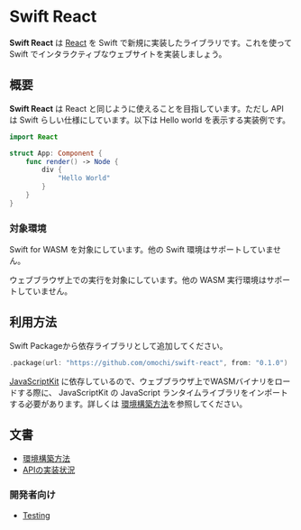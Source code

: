 # Swift React

**Swift React** は [React](https://react.dev) を Swift で新規に実装したライブラリです。これを使って Swift でインタラクティブなウェブサイトを実装しましょう。

## 概要

**Swift React** は React と同じように使えることを目指しています。ただし API は Swift らしい仕様にしています。以下は Hello world を表示する実装例です。

```swift
import React

struct App: Component {
    func render() -> Node {
        div {
            "Hello World"
        }
    }
}
```

### 対象環境

Swift for WASM を対象にしています。他の Swift 環境はサポートしていません。

ウェブブラウザ上での実行を対象にしています。他の WASM 実行環境はサポートしていません。

## 利用方法

Swift Packageから依存ライブラリとして追加してください。

```swift
.package(url: "https://github.com/omochi/swift-react", from: "0.1.0")
```

[JavaScriptKit](https://github.com/swiftwasm/JavaScriptKit) に依存しているので、ウェブブラウザ上でWASMバイナリをロードする際に、 JavaScriptKit の JavaScript ランタイムライブラリをインポートする必要があります。詳しくは [環境構築方法](./docs/configure.ja.md)を参照してください。

## 文書

- [環境構築方法](./docs/configure.ja.md)
- [APIの実装状況](./docs/api.md)

### 開発者向け

- [Testing](./docs/testing.md)


